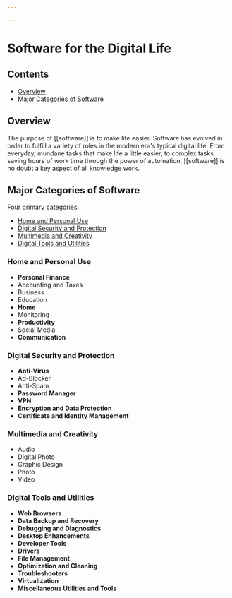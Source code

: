 ```yaml
---

---
```


# Software for the Digital Life

## Contents

- [Overview](#overview)
- [Major Categories of Software](#major-categories-of-software)
	



## Overview

The purpose of [[software]] is to make life easier. Software has evolved in order to fulfill a variety of roles in the modern era's typical digital life. From everyday, mundane tasks that make life a little easier, to complex tasks saving hours of work time through the power of automation, [[software]] is no doubt a key aspect of all knowledge work.

## Major Categories of Software

Four primary categories:

- [Home and Personal Use](#home-and-personal-use)
- [Digital Security and Protection](#digital-security-and-protection)
- [Multimedia and Creativity](#multimedia-and-creativity)
- [Digital Tools and Utilities](#digital-tools-and-utilities)

### Home and Personal Use

- **Personal Finance**
- Accounting and Taxes
- Business
- Education
- **Home**
- Monitoring
- **Productivity**
- Social Media
- **Communication**

### Digital Security and Protection

- **Anti-Virus**
- Ad-Blocker
- Anti-Spam
- **Password Manager**
- **VPN**
- **Encryption and Data Protection**
- **Certificate and Identity Management**

### Multimedia and Creativity

- Audio
- Digital Photo
- Graphic Design
- Photo
- Video

### Digital Tools and Utilities

- **Web Browsers**
- **Data Backup and Recovery**
- **Debugging and Diagnostics**
- **Desktop Enhancements**
- **Developer Tools**
- **Drivers**
- **File Management**
- **Optimization and Cleaning**
- **Troubleshooters**
- **Virtualization**
- **Miscellaneous Utilities and Tools**

